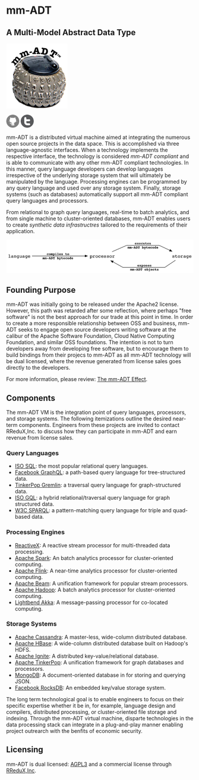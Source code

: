 # mm-ADT
## A Multi-Model Abstract Data Type

<img src="assets/images/mm-adt-logo.png" alt="mm-ADT" width="165" />

<a href="https://github.com/mm-adt"><img src="assets/images/github-icon.png" alt="GitHub" width="35" /></a>
<a href="http://twitter.com/_mmadt"><img src="assets/images/twitter-icon.png" alt="Twitter" width="35" /></a>

mm-ADT is a distributed virtual machine aimed at integrating the numerous open source projects in the data space. This is accomplished via three language-agnostic interfaces. When a technology implements the respective interface, the technology is considered _mm-ADT compliant_ and is able to communicate with any other mm-ADT compliant technologies. In this manner, query language developers can develop languages irrespective of the underlying storage system that will ultimately be manipulated by the language. Processing engines can be programmed by any query language and used over any storage system. Finally, storage systems (such as databases) automatically support all mm-ADT compliant query languages and processors.

From relational to graph query languages, real-time to batch analytics, and from single machine to cluster-oriented databases, mm-ADT enables users to create _synthetic data infrastructres_ tailored to the requirements of their application.

<img src="assets/images/lang-proc-store.png" alt="mm-ADT Components" width="600" />

## Founding Purpose

mm-ADT was initially going to be released under the Apache2 license. However, this path was retarded after some reflection, where perhaps "free software" is not the best  approach for our trade at this point in time. In order to create a more responsible relationship between OSS and business, mm-ADT seeks to engage open source developers writing software at the calibur of the Apache Software Foundation, Cloud Native Computing Foundation, and similar OSS foundations. The intention is not to turn developers away from developing free software, but to encourage them to build bindings from their projecs to mm-ADT as all mm-ADT technology will be dual licensed, where the revenue generated from license sales goes directly to the developers. 

For more information, please review: <a href="model.html">The mm-ADT Effect</a>.

## Components

The mm-ADT VM is the integration point of query languages, processors, and storage systems. The following itemizations outline the desired near-term components. Engineers from these projects are invited to contact RReduX,Inc. to discuss how they can participate in mm-ADT and earn revenue from license sales.

### Query Languages

* [ISO SQL](https://en.wikipedia.org/wiki/SQL): the most popular relational query languages.
* [Facebook GraphQL](http://graphql.org/): a path-based query language for tree-structured data.
* [TinkerPop Gremlin](http://tinkerpop.apache.org/gremlin.html): a traversal query language for graph-structured data.
* [ISO GQL](http://www.gqlstandards.org/): a hybrid relational/traversal query language for graph structured data.
* [W3C SPARQL](http://www.w3.org/TR/sparql11-query/): a pattern-matching query language for triple and quad-based data.

### Processing Engines

* [ReactiveX](http://reactivex.io/): A reactive stream processor for multi-threaded data processing.
* [Apache Spark](http://spark.apache.org): An batch analytics processor for cluster-oriented computing.
* [Apache Flink](http://flink.apache.org): A near-time analytics processor for cluster-oriented computing.
* [Apache Beam](http://beam.apache.org): A unification framework for popular stream processors.
* [Apache Hadoop](http://hadoop.apache.org): A batch analytics processor for cluster-oriented computing.
* [Lightbend Akka](http://akka.io): A message-passing processor for co-located computing.

### Storage Systems

* [Apache Cassandra](http://cassandra.apache.org): A master-less, wide-column distributed database.
* [Apache HBase](http://hbase.apache.org): A wide-column distributed database built on Hadoop's HDFS.
* [Apache Ignite](http://ignite.apache.org): A distributed key-value/relational database.
* [Apache TinkerPop](http://tinkerpop.apache.org): A unification framework for graph databases and processors.
* [MongoDB](https://www.mongodb.com/): A document-oriented database in for storing and querying JSON.
* [Facebook RocksDB](https://rocksdb.org/): An embedded key/value storage system.

The long term technological goal is to enable engineers to focus on their specific expertise whether it be in, for example, language design and compilers, distributed processing, or cluster-oriented file storage and indexing. Through the mm-ADT virtual machine, disparte technologies in the data processing stack can integrate in a plug-and-play manner enabling project outrearch with the benfits of economic security.


## Licensing

mm-ADT is dual licensed: [AGPL3](https://www.gnu.org/licenses/agpl-3.0.txt) and a commercial license through [RReduX,Inc](http://rredux.com). 